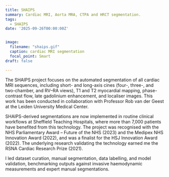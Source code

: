 ```yaml
---
title: SHAIPS
summary: Cardiac MRI, Aorta MRA, CTPA and HRCT segmentation.
tags:
  - SHAIPS
date: '2025-09-26T00:00:00Z'


image:
  filename: "shaips.gif"
  caption: cardiac MRI segmentation
  focal_point: Smart
draft: false

---
```


The SHAIPS project focuses on the automated segmentation of all cardiac MRI sequences, including short- and long-axis cines (four-, three-, and two-chamber, and RV–RA views), T1 and T2 myocardial mapping, phase-contrast flow, late gadolinium enhancement, and localiser images. This work has been conducted in collaboration with Professor Rob van der Geest at the Leiden University Medical Center.

SHAIPS-derived segmentations are now implemented in routine clinical workflows at Sheffield Teaching Hospitals, where more than 7,000 patients have benefited from this technology. The project was recognised with the NHS Parliamentary Award – Future of the NHS (2023) and the Medipex NHS Innovation Award (2022), and was a finalist for the HSJ Innovation Award (2022). The underlying research validating the technology earned me the RSNA Cardiac Research Prize (2021).

I led dataset curation, manual segmentation, data labelling, and model validation, benchmarking outputs against invasive haemodynamic measurements and expert manual segmentations.
